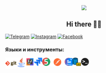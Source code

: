 

<div id="header" align="center">
  <img src="https://media.giphy.com/media/k0ijJhqrUP4T2EvmJ1/giphy.gif" width="150"/>
</div>

<div id="down" align="center">
<h2>Hi there 👋🥳</h2>
</div>

[![Telegram](https://img.shields.io/badge/-Telegram-090909?style=for-the-badge&logo=telegram&logoColor=27A0D9)](https://t.me/k0oxy)
[![Instagram](https://img.shields.io/badge/-Instagram-090909?style=for-the-badge&logo=instagram&logoColor=B4068E)](https://www.instagram.com/k0xzy)
[![Facebook](https://img.shields.io/badge/-Facebook-090909?style=for-the-badge&logo=Facebook&logoColor=1195F5)](https://www.facebook.com/profile.php?id=100087789135987)

### Языки и инструменты:

<img align="left" alt="Git" width="36px" src="https://raw.githubusercontent.com/github/explore/80688e429a7d4ef2fca1e82350fe8e3517d3494d/topics/git/git.png" />
<img align="left" alt="Java" width="30px" src="./img/java.png" />
<img align="left" alt="Docker" width="26px" src="./img/intellij.png" />
<img align="left" alt="Jira" width="26px" src="./img/jira.png" />
<img align="left" alt="JUnit5" width="26px" src="./img/junit.png" />
<img align="left" alt="Postman" width="46px" src="./img/postman.jpeg" />
<img align="left" alt="Selenium" width="26px" src="./img/selenium.png" />
<img align="left" alt="SQL" width="26px" src="./img/sql.png" />
<img align="left" alt="Terminal" width="26px" src="https://raw.githubusercontent.com/github/explore/80688e429a7d4ef2fca1e82350fe8e3517d3494d/topics/terminal/terminal.png" />

<br/>


